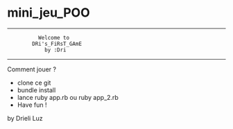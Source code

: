 # mini_jeu_POO

**************************************
              Welcome to              
            DRi's_FiRsT_GAmE          
                by :Dri               
**************************************

Comment jouer ?

- clone ce git
- bundle install
- lance ruby app.rb ou ruby app_2.rb
- Have fun !

by Drieli Luz
